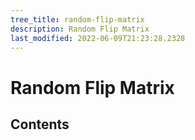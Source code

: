```yaml
---
tree_title: random-flip-matrix
description: Random Flip Matrix
last_modified: 2022-06-09T21:23:28.2328
---
```


# Random Flip Matrix

## Contents
